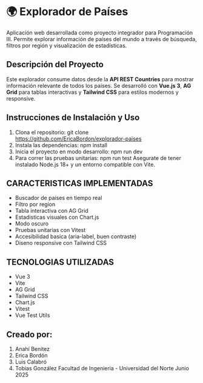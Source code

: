 # 🌍 Explorador de Países

Aplicación web desarrollada como proyecto integrador para Programación III. Permite explorar información de países del mundo a través de búsqueda, filtros por región y visualización de estadísticas.

##  Descripción del Proyecto

Este explorador consume datos desde la **API REST Countries** para mostrar información relevante de todos los países. Se desarrolló con **Vue.js 3**, **AG Grid** para tablas interactivas y **Tailwind CSS** para estilos modernos y responsive.

##  Instrucciones de Instalación y Uso

1. Clona el repositorio:
 git clone https://github.com/EricaBordon/explorador-paises
2. Instala las dependencias:
 npm install
3. Inicia el proyecto en modo desarrollo:
 npm run dev
4. Para correr las pruebas unitarias:
 npm run test
 Asegurate de tener instalado Node.js 18+ y un entorno compatible con Vite.

 ## CARACTERISTICAS IMPLEMENTADAS
- Buscador de paises en tiempo real
- Filtro por region
- Tabla interactiva con AG Grid
- Estadisticas visuales con Chart.js
- Modo oscuro
- Pruebas unitarias con Vitest
- Accesibilidad basica (aria-label, buen contraste)
- Diseno responsive con Tailwind CSS


## TECNOLOGIAS UTILIZADAS
- Vue 3
- Vite
- AG Grid
- Tailwind CSS
- Chart.js
- Vitest
- Vue Test Utils

## Creado por:
1. Anahí Benitez
2. Erica Bordón
3. Luis Calabró
4. Tobias González
Facultad de Ingenieria - Universidad del Norte
Junio 2025
